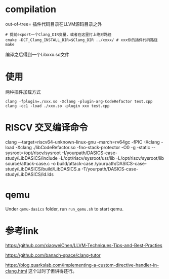 # compilation
out-of-tree= 插件代码目录在LLVM源码目录之外

```
# 提前export一个Clang_DIR变量，或者在这里打上绝对路径
cmake -DCT_Clang_INSTALL_DIR=$Clang_DIR ../xxxx/ # xxx你的插件代码路径
make
```
编译之后得到一个Libxxx.so文件
# 使用
两种插件加载方式
```
clang -fplugin=./xxx.so -Xclang -plugin-arg-CodeRefactor test.cpp
clang -cc1 -load ./xxx.so -plugin xxx test.cpp
```

# RISCV 交叉编译命令
 clang --target=riscv64-unknown-linux-gnu -march=rv64gc -fPIC -Xclang -load -Xclang ./libCodeRefactor.so -fno-stack-protector -O0 -g -static --sysroot=/opt/riscv/sysroot -I/yourpath/DASICS-case-study/LibDASICS/include  -L/opt/riscv/sysroot/usr/lib -L/opt/riscv/sysroot/lib source/attack-case.c -o build/attack-case /yourpath/DASICS-case-study/LibDASICS/build/LibDASICS.a -T/yourpath/DASICS-case-study/LibDASICS/ld.lds 

# qemu
Under `qemu-dasics` folder, run `run_qemu.sh` to start qemu.

# 参考link
https://github.com/xiaoweiChen/LLVM-Techniques-Tips-and-Best-Practies

https://github.com/banach-space/clang-tutor

https://blog.quarkslab.com/implementing-a-custom-directive-handler-in-clang.html 
这个过时了但讲得还行。